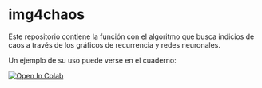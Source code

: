# img4chaos
Este repositorio contiene la función con el algoritmo que busca indicios de caos a través de los gráficos de recurrencia y redes neuronales.

Un ejemplo de su uso puede verse en el cuaderno: 

[![Open In Colab](https://colab.research.google.com/assets/colab-badge.svg)](https://colab.research.google.com/drive/12FgayYG8NzXajFbwc3qAk1MkqJB1jCrS?usp=sharing)
